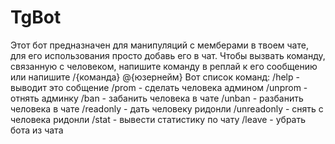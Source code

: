 # TgBot
Этот бот предназначен для манипуляций с мемберами в твоем чате, для его использования просто добавь его в чат.
Чтобы вызвать команду, связанную с человеком, напишите команду в реплай к его сообщению или напишите /{команда} @{юзернейм}
Вот список команд:
/help - выводит это собщение
/prom - сделать человека админом
/unprom - отнять админку
/ban - забанить человека в чате
/unban - разбанить человека в чате
/readonly - дать человеку ридонли
/unreadonly - снять с человека ридонли
/stat - вывести статистику по чату
/leave - убрать бота из чата
